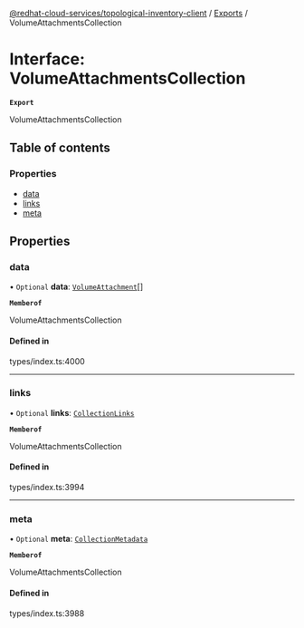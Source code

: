 [@redhat-cloud-services/topological-inventory-client](../README.md) / [Exports](../modules.md) / VolumeAttachmentsCollection

# Interface: VolumeAttachmentsCollection

**`Export`**

VolumeAttachmentsCollection

## Table of contents

### Properties

- [data](VolumeAttachmentsCollection.md#data)
- [links](VolumeAttachmentsCollection.md#links)
- [meta](VolumeAttachmentsCollection.md#meta)

## Properties

### data

• `Optional` **data**: [`VolumeAttachment`](VolumeAttachment.md)[]

**`Memberof`**

VolumeAttachmentsCollection

#### Defined in

types/index.ts:4000

___

### links

• `Optional` **links**: [`CollectionLinks`](CollectionLinks.md)

**`Memberof`**

VolumeAttachmentsCollection

#### Defined in

types/index.ts:3994

___

### meta

• `Optional` **meta**: [`CollectionMetadata`](CollectionMetadata.md)

**`Memberof`**

VolumeAttachmentsCollection

#### Defined in

types/index.ts:3988
